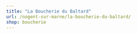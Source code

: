 ```yaml
---
title: "La Boucherie du Baltard"
url: /nogent-sur-marne/la-boucherie-du-baltard/
shop: boucherie
---
```

